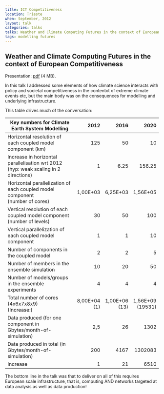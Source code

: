 ```yaml
---
title: ICT Competitiveness
location: Trieste
when: September, 2012
layout: talk
categories: talks
talks: Weather and Climate Computing Futures in the context of European Competitiveness
tags: modelling futures
---
```


Weather and Climate Computing Futures in the context of European Competitiveness
----------------------------------------------------------------------------------

Presentation: [pdf](/assets/talks/2012-09-19-Lawrence_ICTBigData.pdf) (4 MB).

In this talk I addressed some elements of how climate science interacts with policy and societal competitiveness in the contentxt of extreme climate events etc, but the main body was on the consequences for modelling and underlying infrastructure.

This table drives much of the conversation:

| Key numbers for Climate Earth System Modelling                                      |         2012 |          2016 |             2020 |
|-------------------------------------------------------------------------------------|-------------:|--------------:|-----------------:|
| Horizontal resolution of each coupled model component (km)                          |          125 |            50 |               10 |
| Increase in horizontal parallelisation wrt 2012 <br/>(hyp: weak scaling in 2 directions) |            1 |          6.25 |           156.25 |
| Horizontal parallelization of each coupled model component<br/>(number of cores)        |     1,00E+03 |      6,25E+03 |         1,56E+05 |
| Vertical resolution of each coupled model component<br/>(number of levels)              |           30 |            50 |              100 |
| Vertical parallelization of each coupled model component                            |            1 |             1 |               10 |
| Number of components in the coupled model                                           |            2 |             2 |                5 |
| Number of members in the ensemble simulation                                        |           10 |            20 |               50 |
| Number of models/groups in the ensemble experiments                                 |            4 |             4 |                4 |
| Total number of cores (4x6x7x8x9)<br/> (Increase:)                                       | 8,00E+04<br/>(1) | 1,00E+06<br/>(13) | 1,56E+09<br/>(19531) |
| Data produced (for one component in<br/> Gbytes/month-of-simulation)                     |          2,5 |            26 |             1302 |
| Data produced in total (in<br/> Gbytes/month-of-simulation)                              |          200 |          4167 |          1302083 |
| Increase                                                                            |            1 |            21 |             6510 |


The bottom line in the talk was that to deliver on all of this requires
European scale infrastructure, that is, computing AND networks targeted at
data analysis as well as data production!
